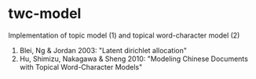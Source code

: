 # twc-model
Implementation of topic model (1) and topical word-character model (2)

1. Blei, Ng &amp; Jordan 2003: "Latent dirichlet allocation"
2. Hu, Shimizu, Nakagawa &amp; Sheng 2010: "Modeling Chinese Documents with Topical Word-Character Models"
